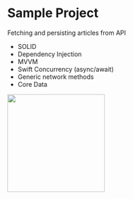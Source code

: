 # Sample Project 
Fetching and persisting articles from API

* SOLID 
* Dependency Injection
* MVVM
* Swift Concurrency (async/await)
* Generic network methods
* Core Data

<img src = https://github.com/user-attachments/assets/07e3d9d0-9d63-4195-bee1-4015841e4217 width="220">

